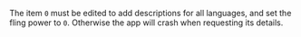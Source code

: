 The item `0` must be edited to add descriptions for all languages, and set the fling power to `0`. Otherwise the app will crash when requesting its details.